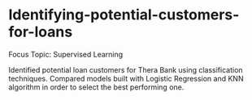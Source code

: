 # Identifying-potential-customers-for-loans

Focus Topic: Supervised Learning

Identified potential loan customers for Thera Bank using classification techniques. Compared models built with Logistic Regression and KNN algorithm in order to select the best performing one.
